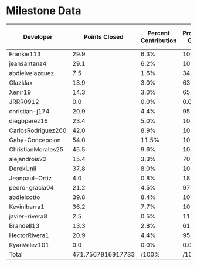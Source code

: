 # Milestone Data

| Developer | Points Closed | Percent Contribution | Projected Grade | Lecture Topic Tasks |
| --------- | ------------- | -------------------- | --------------- | ------------------- |
| Frankie113 | 29.9 | 6.3% | 100.0% | 0 |
| jeansantana4 | 29.1 | 6.2% | 100.0% | 2 |
| abdielvelazquez | 7.5 | 1.6% | 34.2% | 0 |
| Glazklax | 13.9 | 3.0% | 63.8% | 0 |
| Xenir19 | 14.3 | 3.0% | 65.6% | 0 |
| JRRR0912 | 0.0 | 0.0% | 0.0% | 0 |
| christian-j174 | 20.9 | 4.4% | 95.7% | 0 |
| diegoperez16 | 23.4 | 5.0% | 100.0% | 1 |
| CarlosRodriguez260 | 42.0 | 8.9% | 100.0% | 3 |
| Gaby-Concepcion | 54.0 | 11.5% | 100.0% | 2 |
| ChristianMorales25 | 45.5 | 9.6% | 100.0% | 2 |
| alejandrois22 | 15.4 | 3.3% | 70.7% | 0 |
| DerekUnii | 37.8 | 8.0% | 100.0% | 0 |
| Jeanpaul-Ortiz | 4.0 | 0.8% | 18.2% | 0 |
| pedro-gracia04 | 21.2 | 4.5% | 97.0% | 0 |
| abdielcotto | 39.8 | 8.4% | 100.0% | 0 |
| KevinIbarra1 | 36.2 | 7.7% | 100.0% | 2 |
| javier-rivera8 | 2.5 | 0.5% | 11.4% | 0 |
| Brandell13 | 13.3 | 2.8% | 61.0% | 0 |
| HectorRivera1 | 20.9 | 4.4% | 95.7% | 0 |
| RyanVelez101 | 0.0 | 0.0% | 0.0% | 0 |
| Total | 471.7567916917733 | /100% | /100% | 12 |

